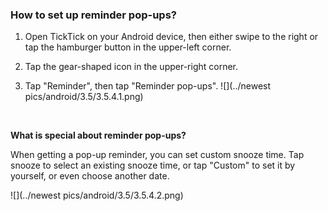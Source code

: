 ### How to set up reminder pop-ups?

1. Open TickTick on your Android device, then either swipe to the right or tap the hamburger button in the upper-left corner.

2. Tap the gear-shaped icon in the upper-right corner.

3. Tap "Reminder", then tap "Reminder pop-ups".
![](../newest pics/android/3.5/3.5.4.1.png)

<br />

**What is special about reminder pop-ups?**

When getting a pop-up reminder, you can set custom snooze time. Tap snooze to select an existing snooze time, or tap "Custom" to set it by yourself, or even choose another date. 

![](../newest pics/android/3.5/3.5.4.2.png)


